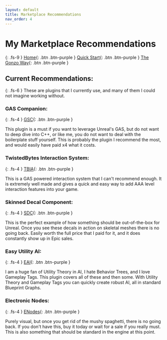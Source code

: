 ```yaml
---
layout: default
title: Marketplace Recommendations
nav_order: 4
---
```

# My Marketplace Recommendations
{: .fs-9 }
[Home](https://madteapartygames.github.io/the-gonzo-docs/){: .btn .btn-purple }
[Quick Start](https://madteapartygames.github.io/the-gonzo-docs/docs/quickstart.html){: .btn .btn-purple }
[The Gonzo Way](https://madteapartygames.github.io/the-gonzo-docs/docs/deepdive.html){: .btn .btn-purple }

## Current Recommendations:
{: .fs-6 }
These are plugins that I currently use, and many of them I could not imagine working without. 

### GAS Companion:
{: .fs-4 }
[GSC](https://www.unrealengine.com/marketplace/en-US/product/gas-companion){: .btn .btn-purple }

This plugin is a must if you want to leverage Unreal's GAS, but do not want to deep dive into C++, or like me, you do not want to deal with the boilerplate stuff yourself. This is probably the plugin I recommend the most, and would easily have paid x4 what it costs. 

### TwistedBytes Interaction System:
{: .fs-4 }
[TBIA](https://www.unrealengine.com/marketplace/en-US/product/twistedbytes-interaction-system){: .btn .btn-purple }

This is a GAS powered interaction system that I can't recommend enough. It is extremely well made and gives a quick and easy way to add AAA level interaction features into your game. 

### Skinned Decal Component:
{: .fs-4 }
[SDC](https://www.unrealengine.com/marketplace/en-US/product/skinned-decal-component){: .btn .btn-purple }

This is the perfect example of how something should be out-of-the-box for Unreal. Once you see these decals in action on skeletal meshes there is no going back. Easily worth the full price that I paid for it, and it does constantly show up in Epic sales.

### Easy Utility AI:
{: .fs-4 }
[EAI](https://www.unrealengine.com/marketplace/en-US/product/easy-utility-ai){: .btn .btn-purple }

I am a huge fan of Utility Theory in AI, I hate Behavior Trees, and I love Gameplay Tags. This plugin covers all of these and then some. With Utility Theory and Gameplay Tags you can quickly create robust AI, all in standard Blueprint Graphs.

### Electronic Nodes:
{: .fs-4 }
[ENodes](https://www.unrealengine.com/marketplace/en-US/product/electronic-nodes){: .btn .btn-purple }

Purely visual, but once you get rid of the mushy spaghetti, there is no going back. If you don't have this, buy it today or wait for a sale if you really must. This is also something that should be standard in the engine at this point. 